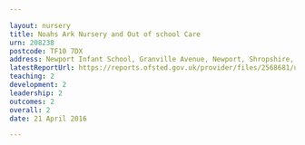 ```yaml
---

layout: nursery
title: Noahs Ark Nursery and Out of school Care
urn: 208238
postcode: TF10 7DX
address: Newport Infant School, Granville Avenue, Newport, Shropshire, TF10 7DX
latestReportUrl: https://reports.ofsted.gov.uk/provider/files/2568681/urn/208238.pdf
teaching: 2
development: 2
leadership: 2
outcomes: 2
overall: 2
date: 21 April 2016

---
```

